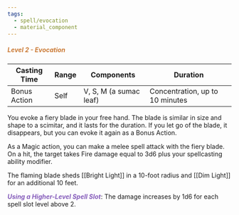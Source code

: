 ```yaml
---
tags:
  - spell/evocation
  - material_component
---
```

##### *<span style="color:rgb(203, 123, 55)">Level 2 - Evocation</span>*

|Casting Time|Range|Components|Duration|
|---|---|---|---|
|Bonus Action|Self|V, S, M (a sumac leaf)|Concentration, up to 10 minutes|
You evoke a fiery blade in your free hand. The blade is similar in size and shape to a scimitar, and it lasts for the duration. If you let go of the blade, it disappears, but you can evoke it again as a Bonus Action. 

As a Magic action, you can make a melee spell attack with the fiery blade. On a hit, the target takes Fire damage equal to 3d6 plus your spellcasting ability modifier. 

The flaming blade sheds [[Bright Light]] in a 10-foot radius and [[Dim Light]] for an additional 10 feet. 

***<span style="color:rgb(134, 93, 187)">Using a Higher-Level Spell Slot</span>***: The damage increases by 1d6 for each spell slot level above 2.